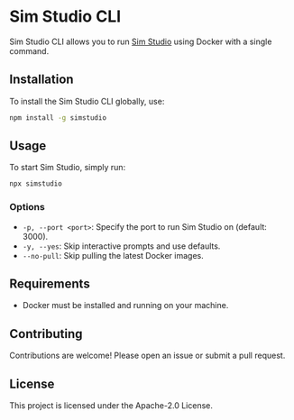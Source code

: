 # Sim Studio CLI

Sim Studio CLI allows you to run [Sim Studio](https://simstudio.ai) using Docker with a single command.

## Installation

To install the Sim Studio CLI globally, use:

```bash
npm install -g simstudio
```

## Usage

To start Sim Studio, simply run:

```bash
npx simstudio
```

### Options

- `-p, --port <port>`: Specify the port to run Sim Studio on (default: 3000).
- `-y, --yes`: Skip interactive prompts and use defaults.
- `--no-pull`: Skip pulling the latest Docker images.

## Requirements

- Docker must be installed and running on your machine.

## Contributing

Contributions are welcome! Please open an issue or submit a pull request.

## License

This project is licensed under the Apache-2.0 License. 